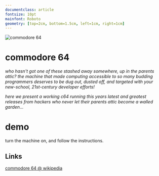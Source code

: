 ```yaml
---
documentclass: article
fontsize: 10pt
mainfont: Roboto
geometry: [top=2cm, bottom=1.5cm, left=1cm, right=1cm]
---
```

[c64]: https://github.com/seclorum/timetron2019/raw/master/collection/c64.png "commodore 64"

![][c64]

# commodore 64

*who hasn't got one of these stashed away somewhere, up in the parents attic?  the machine that made computing accessible to so many budding programmers deserves to be dug out, dusted off, and targeted with your new-school, 21st-century developer efforts!*

*here we present a working c64 running this years latest and greatest releases from hackers who never let their parents attic become a walled garden...*

# demo

turn the machine on, and follow the instructions.

## Links

[commodore 64 @ wikipedia](https://en.wikipedia.org/wiki/Commodore_64)
